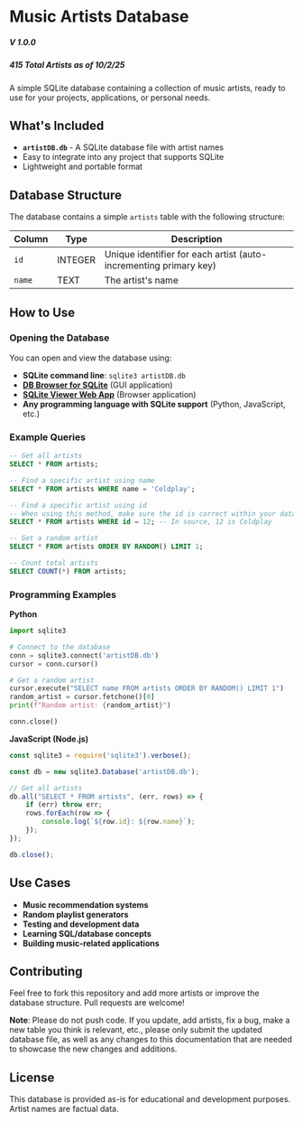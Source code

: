 # Music Artists Database
##### V 1.0.0
##### 415 Total Artists as of 10/2/25
A simple SQLite database containing a collection of music artists, ready to use for your projects, applications, or personal needs.

## What's Included

- **`artistDB.db`** - A SQLite database file with artist names
- Easy to integrate into any project that supports SQLite
- Lightweight and portable format

## Database Structure

The database contains a simple `artists` table with the following structure:

| Column | Type | Description |
|--------|------|-------------|
| `id` | INTEGER | Unique identifier for each artist (auto-incrementing primary key) |
| `name` | TEXT | The artist's name |

## How to Use

### Opening the Database
You can open and view the database using:
- **SQLite command line**: `sqlite3 artistDB.db`
- **[DB Browser for SQLite](https://sqlitebrowser.org/)** (GUI application)
- **[SQLite Viewer Web App](https://sqliteviewer.app/)** (Browser application)
- **Any programming language with SQLite support** (Python, JavaScript, etc.)

### Example Queries
```sql
-- Get all artists
SELECT * FROM artists;

-- Find a specific artist using name
SELECT * FROM artists WHERE name = 'Coldplay';

-- Find a specific artist using id
-- When using this method, make sure the id is correct within your database structure, if modified from source
SELECT * FROM artists WHERE id = 12; -- In source, 12 is Coldplay

-- Get a random artist
SELECT * FROM artists ORDER BY RANDOM() LIMIT 1;

-- Count total artists
SELECT COUNT(*) FROM artists;
```

### Programming Examples

**Python**
```python
import sqlite3

# Connect to the database
conn = sqlite3.connect('artistDB.db')
cursor = conn.cursor()

# Get a random artist
cursor.execute("SELECT name FROM artists ORDER BY RANDOM() LIMIT 1")
random_artist = cursor.fetchone()[0]
print(f"Random artist: {random_artist}")

conn.close()
```

**JavaScript (Node.js)**
```javascript
const sqlite3 = require('sqlite3').verbose();

const db = new sqlite3.Database('artistDB.db');

// Get all artists
db.all("SELECT * FROM artists", (err, rows) => {
    if (err) throw err;
    rows.forEach(row => {
        console.log(`${row.id}: ${row.name}`);
    });
});

db.close();
```

## Use Cases

- **Music recommendation systems**
- **Random playlist generators**
- **Testing and development data**
- **Learning SQL/database concepts**
- **Building music-related applications**

## Contributing

Feel free to fork this repository and add more artists or improve the database structure. Pull requests are welcome!

**Note**: Please do not push code. If you update, add artists, fix a bug, make a new table you think is relevant, etc., please only submit the updated database file, as well as any changes to this documentation that are needed to showcase the new changes and additions.

## License

This database is provided as-is for educational and development purposes. Artist names are factual data.
